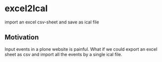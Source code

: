 # excel2Ical

import an excel csv-sheet and save as ical file

## Motivation

Input events in a plone website is painful. What if we could export an excel 
sheet as csv and import all the events by a single ical file.
